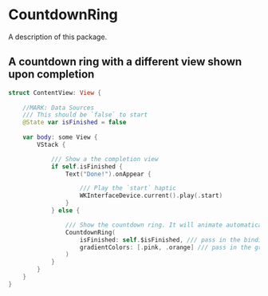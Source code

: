 # CountdownRing

A description of this package.

## A countdown ring with a different view shown upon completion

```swift
struct ContentView: View {
    
	//MARK: Data Sources
	/// This should be `false` to start
    @State var isFinished = false
	
	var body: some View {
		VStack {

			/// Show a the completion view
			if self.isFinished {
				Text("Done!").onAppear {

					/// Play the `start` haptic
					WKInterfaceDevice.current().play(.start)
				}
			} else {

				/// Show the countdown ring. It will animate automatically.
				CountdownRing(
					isFinished: self.$isFinished, /// pass in the binding
					gradientColors: [.pink, .orange] /// pass in the gradient colors
				)
			}
		}
    }
}
```
